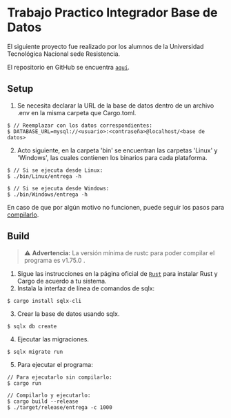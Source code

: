 # Trabajo Practico Integrador Base de Datos 
El siguiente proyecto fue realizado por los alumnos de la Universidad Tecnológica Nacional sede Resistencia. 

El repositorio en GitHub se encuentra [`aquí`](https://github.com/lauacosta/BaseDeDatos).

## Setup
1. Se necesita declarar la URL de la base de datos dentro de un archivo .env en la misma carpeta que Cargo.toml.
```
$ // Reemplazar con los datos correspondientes:
$ DATABASE_URL=mysql://<usuario>:<contraseña>@localhost/<base de datos>
```
2. Acto siguiente, en la carpeta 'bin' se encuentran las carpetas 'Linux' y 'Windows', las cuales contienen los binarios para cada plataforma.
```
$ // Si se ejecuta desde Linux:
$ ./bin/Linux/entrega -h

$ // Si se ejecuta desde Windows:
$ ./bin/Windows/entrega -h
```

En caso de que por algún motivo no funcionen, puede seguir los pasos para [compilarlo](#Build).

## Build
> ⚠️ **Advertencia:** La versión mínima de rustc para poder compilar el programa es v1.75.0 .
1. Sigue las instrucciones en la página oficial de [`Rust`](https://www.rust-lang.org/) para instalar Rust y Cargo de acuerdo a tu sistema.
2. Instala la interfaz de línea de comandos de sqlx:
```
$ cargo install sqlx-cli
```
3. Crear la base de datos usando sqlx.
```
$ sqlx db create
```
4. Ejecutar las migraciones.
```
$ sqlx migrate run
```
5. Para ejecutar el programa:
```
// Para ejecutarlo sin compilarlo:
$ cargo run 

// Compilarlo y ejecutarlo:
$ cargo build --release
$ ./target/release/entrega -c 1000  
```

